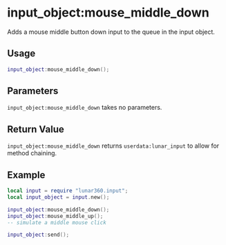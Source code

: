 # input_object:mouse_middle_down

Adds a mouse middle button down input to the queue in the input object.

## Usage

```lua
input_object:mouse_middle_down();
```

## Parameters

`input_object:mouse_middle_down` takes no parameters.

## Return Value

`input_object:mouse_middle_down` returns `userdata:lunar_input` to allow for method chaining.

## Example

```lua
local input = require "lunar360.input";
local input_object = input.new();

input_object:mouse_middle_down();
input_object:mouse_middle_up();
-- simulate a middle mouse click

input_object:send();
```